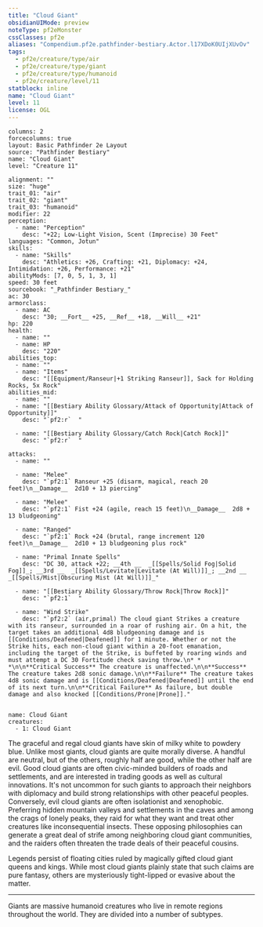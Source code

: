 ```yaml
---
title: "Cloud Giant"
obsidianUIMode: preview
noteType: pf2eMonster
cssClasses: pf2e
aliases: "Compendium.pf2e.pathfinder-bestiary.Actor.l17XDoK0UIjXUvOv" 
tags:
  - pf2e/creature/type/air
  - pf2e/creature/type/giant
  - pf2e/creature/type/humanoid
  - pf2e/creature/level/11
statblock: inline
name: "Cloud Giant"
level: 11
license: OGL
---
```


```statblock
columns: 2
forcecolumns: true
layout: Basic Pathfinder 2e Layout
source: "Pathfinder Bestiary"
name: "Cloud Giant"
level: "Creature 11"

alignment: ""
size: "huge"
trait_01: "air"
trait_02: "giant"
trait_03: "humanoid"
modifier: 22
perception:
  - name: "Perception"
    desc: "+22; Low-Light Vision, Scent (Imprecise) 30 Feet"
languages: "Common, Jotun"
skills:
  - name: "Skills"
    desc: "Athletics: +26, Crafting: +21, Diplomacy: +24, Intimidation: +26, Performance: +21"
abilityMods: [7, 0, 5, 1, 3, 1]
speed: 30 feet
sourcebook: "_Pathfinder Bestiary_"
ac: 30
armorclass:
  - name: AC
    desc: "30; __Fort__ +25, __Ref__ +18, __Will__ +21"
hp: 220
health:
  - name: ""
  - name: HP
    desc: "220"
abilities_top:
  - name: ""
  - name: "Items"
    desc: "[[Equipment/Ranseur|+1 Striking Ranseur]], Sack for Holding Rocks, 5x Rock"
abilities_mid:
  - name: ""
  - name: "[[Bestiary Ability Glossary/Attack of Opportunity|Attack of Opportunity]]"
    desc: "`pf2:r`  "

  - name: "[[Bestiary Ability Glossary/Catch Rock|Catch Rock]]"
    desc: "`pf2:r`  "

attacks:
  - name: ""

  - name: "Melee"
    desc: "`pf2:1` Ranseur +25 (disarm, magical, reach 20 feet)\n__Damage__  2d10 + 13 piercing"

  - name: "Melee"
    desc: "`pf2:1` Fist +24 (agile, reach 15 feet)\n__Damage__  2d8 + 13 bludgeoning"

  - name: "Ranged"
    desc: "`pf2:1` Rock +24 (brutal, range increment 120 feet)\n__Damage__  2d10 + 13 bludgeoning plus rock"

  - name: "Primal Innate Spells"
    desc: "DC 30, attack +22; __4th __  _[[Spells/Solid Fog|Solid Fog]]_; __3rd __  _[[Spells/Levitate|Levitate (At Will)]]_; __2nd __  _[[Spells/Mist|Obscuring Mist (At Will)]]_"

  - name: "[[Bestiary Ability Glossary/Throw Rock|Throw Rock]]"
    desc: "`pf2:1`  "

  - name: "Wind Strike"
    desc: "`pf2:2` (air,primal) The cloud giant Strikes a creature with its ranseur, surrounded in a roar of rushing air. On a hit, the target takes an additional 4d8 bludgeoning damage and is [[Conditions/Deafened|Deafened]] for 1 minute. Whether or not the Strike hits, each non-cloud giant within a 20-foot emanation, including the target of the Strike, is buffeted by roaring winds and must attempt a DC 30 Fortitude check saving throw.\n* * *\n\n**Critical Success** The creature is unaffected.\n\n**Success** The creature takes 2d8 sonic damage.\n\n**Failure** The creature takes 4d8 sonic damage and is [[Conditions/Deafened|Deafened]] until the end of its next turn.\n\n**Critical Failure** As failure, but double damage and also knocked [[Conditions/Prone|Prone]]."
 
```

```encounter-table
name: Cloud Giant
creatures:
  - 1: Cloud Giant
```



The graceful and regal cloud giants have skin of milky white to powdery blue. Unlike most giants, cloud giants are quite morally diverse. A handful are neutral, but of the others, roughly half are good, while the other half are evil. Good cloud giants are often civic-minded builders of roads and settlements, and are interested in trading goods as well as cultural innovations. It's not uncommon for such giants to approach their neighbors with diplomacy and build strong relationships with other peaceful peoples. Conversely, evil cloud giants are often isolationist and xenophobic. Preferring hidden mountain valleys and settlements in the caves and among the crags of lonely peaks, they raid for what they want and treat other creatures like inconsequential insects. These opposing philosophies can generate a great deal of strife among neighboring cloud giant communities, and the raiders often threaten the trade deals of their peaceful cousins.

Legends persist of floating cities ruled by magically gifted cloud giant queens and kings. While most cloud giants plainly state that such claims are pure fantasy, others are mysteriously tight-lipped or evasive about the matter.

* * *

Giants are massive humanoid creatures who live in remote regions throughout the world. They are divided into a number of subtypes.

